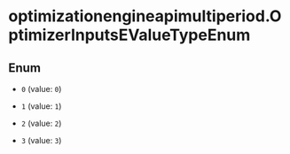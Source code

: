 # optimizationengineapimultiperiod.OptimizerInputsEValueTypeEnum

## Enum


* `0` (value: `0`)

* `1` (value: `1`)

* `2` (value: `2`)

* `3` (value: `3`)


